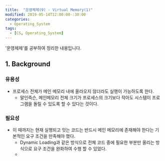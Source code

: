 ```yaml
---
title:  "운영체제(9) - Virtual Memory(1)"
modified: 2019-05-14T12:00:00-:30:00
categories:
  - Operating_System
tags:
  - [CS, Operating_System]
---
```


'운영체제'를 공부하여 정리한 내용입니다.

## 1. Background

### 유용성

-   프로세스 전체가 메인 메모리 내에 올라오지 않더라도 실행이 가능하도록 한다.
    -   말인즉슨, 메인메모리 전체 크기가 프로세스의 크기보다 작아도 시스템이 프로그램을 돌릴 수 있도록 할 수 있다는 것이다.

### 필요성

-   이 때까지는 현재 실행되고 잇는 코드는 반드시 메인 메모리에 존재해야 한다는 기본적인 요구 조건을 만족해야 했다.
    - Dynamic Loading과 같은 방식으로 전체 코드 중에 필요한 부분만 올리는 방식으로 요구 조건을 완화하여 수행 할 수 있었다.
    - 
